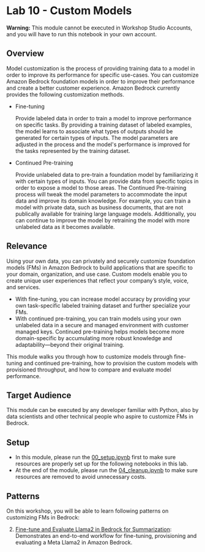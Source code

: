 # Lab 10 - Custom Models 


<div class="alert alert-block alert-warning">
<b>Warning:</b> This module cannot be executed in Workshop Studio Accounts, and you will have to run this notebook in your own account.
</div>


## Overview
Model customization is the process of providing training data to a model in order to improve its performance for specific use-cases. You can customize Amazon Bedrock foundation models in order to improve their performance and create a better customer experience. Amazon Bedrock currently provides the following customization methods.

- Fine-tuning

    Provide labeled data in order to train a model to improve performance on specific tasks. By providing a training dataset of labeled examples, the model learns to associate what types of outputs should be generated for certain types of inputs. The model parameters are adjusted in the process and the model's performance is improved for the tasks represented by the training dataset.

- Continued Pre-training 

    Provide unlabeled data to pre-train a foundation model by familiarizing it with certain types of inputs. You can provide data from specific topics in order to expose a model to those areas. The Continued Pre-training process will tweak the model parameters to accommodate the input data and improve its domain knowledge. For example, you can train a model with private data, such as business documents, that are not publically available for training large language models. Additionally, you can continue to improve the model by retraining the model with more unlabeled data as it becomes available.

## Relevance
Using your own data, you can privately and securely customize foundation models (FMs) in Amazon Bedrock to build applications that are specific to your domain, organization, and use case. Custom models enable you to create unique user experiences that reflect your company’s style, voice, and services.

- With fine-tuning, you can increase model accuracy by providing your own task-specific labeled training dataset and further specialize your FMs. 
- With continued pre-training, you can train models using your own unlabeled data in a secure and managed environment with customer managed keys. Continued pre-training helps models become more domain-specific by accumulating more robust knowledge and adaptability—beyond their original training.

This module walks you through how to customize models through fine-tuning and continued pre-training, how to provision the custom models with provisioned throughput, and how to compare and evaluate model performance. 

## Target Audience

This module can be executed by any developer familiar with Python, also by data scientists and other technical people who aspire to customize FMs in Bedrock. 

## Setup
- In this module, please run the [00_setup.ipynb](./00_setup.ipynb) first to make sure resources are properly set up for the following notebooks in this lab.
- At the end of the module, please run the [04_cleanup.ipynb](./04_cleanup.ipynb) to make sure resources are removed to avoid unnecessary costs.


## Patterns

On this workshop, you will be able to learn following patterns on customizing FMs in Bedrock:

2. [Fine-tune and Evaluate Llama2 in Bedrock for Summarization](./02_fine-tune_and_evaluate_llama2_bedrock_summarization.ipynb): Demonstrates an end-to-end workflow for fine-tuning, provisioning and evaluating a Meta Llama2 in Amazon Bedrock.